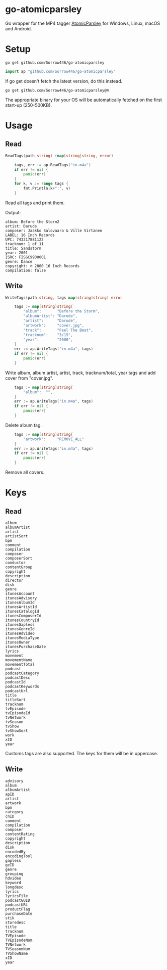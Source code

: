 # go-atomicparsley
Go wrapper for the MP4 tagger [AtomicParsley](https://github.com/wez/atomicparsley) for Windows, Linux, macOS and Android.

# Setup
```
go get github.com/Sorrow446/go-atomicparsley
```
```go
import ap "github.com/Sorrow446/go-atomicparsley"
```
If go get doesn't fetch the latest version, do this instead.
```
go get github.com/Sorrow446/go-atomicparsley@4
```
The appropriate binary for your OS will be automatically fetched on the first start-up (250-500KB).

# Usage

## Read
```go
ReadTags(path string) (map[string]string, error)
```
```go
	tags, err := ap.ReadTags("in.m4a")
	if err != nil {
		panic(err)
	}
	for k, v := range tags {
		fmt.Println(k+":", v)
	}
```
Read all tags and print them.

Output:
```
album: Before the Storm2
artist: Darude
composer: Jaakko Salovaara & Ville Virtanen
LABEL: 16 Inch Records
UPC: 743217881122
tracknum: 1 of 11
title: Sandstorm
year: 2001
ISRC: FISGC9900001
genre: Dance
copyright: ℗ 2000 16 Inch Records
compilation: false
```

## Write
```go
WriteTags(path string, tags map[string]string) error
```

```go
	tags := map[string]string{
		"album":       "Before the Storm",
		"albumArtist": "Darude",
		"artist":      "Darude",
		"artwork":     "cover.jpg",
		"track":       "Feel The Beat",
		"tracknum":    "3/15",
		"year":        "2000",
	}
	err := ap.WriteTags("in.m4a", tags)
	if err != nil {
		panic(err)
	}
```
Write album, album artist, artist, track, tracknum/total, year tags and add cover from "cover.jpg".

```go
	tags := map[string]string{
		"album":  "",
	}
	err := ap.WriteTags("in.m4a", tags)
	if err != nil {
		panic(err)
	}
```
Delete album tag.

```go
	tags := map[string]string{
		"artwork":     "REMOVE_ALL"
	}
	err := ap.WriteTags("in.m4a", tags)
	if err != nil {
		panic(err)
	}
```
Remove all covers.

# Keys
## Read
```
album
albumArtist
artist
artistSort
bpm
comment
compilation
composer
composerSort
conductor
contentGroup
copyright
description
director
disk
genre
itunesAccount
itunesAdvisory
itunesAlbumId
itunesArtistId
itunesCatalogId
itunesComposerId
itunesCountryId
itunesGapless
itunesGenreId
itunesHdVideo
itunesMediaType
itunesOwner
itunesPurchaseDate
lyrics
movement
movementName
movementTotal
podcast
podcastCategory
podcastDesc
podcastId
podcastKeywords
podcastUrl
title
titleSort
tracknum
tvEpisode
tvEpisodeId
tvNetwork
tvSeason
tvShow
tvShowSort
work
xID
year
```
Customs tags are also supported. The keys for them will be in uppercase.

## Write
```
advisory
album
albumArtist
apID
artist
artwork
bpm
category
cnID
comment
compilation
composer
contentRating
copyright
description
disk
encodedBy
encodingTool
gapless
geID
genre
grouping
hdvideo
keyword
longdesc
lyrics
lyricsFile
podcastGUID
podcastURL
productFlag
purchaseDate
stik
storedesc
title
tracknum
TVEpisode
TVEpisodeNum
TVNetwork
TVSeasonNum
TVShowName
xID
year
```
